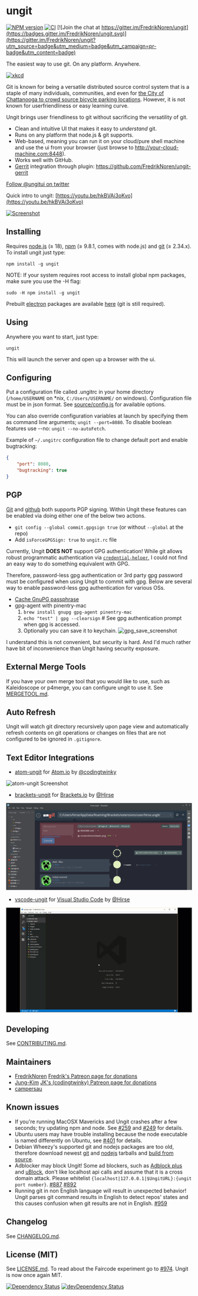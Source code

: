 ungit
======
[![NPM version](https://badge.fury.io/js/ungit.svg)](https://badge.fury.io/js/ungit)
[![CI](https://github.com/FredrikNoren/ungit/actions/workflows/ci.yml/badge.svg)](https://github.com/FredrikNoren/ungit/actions/workflows/ci.yml)
[![Join the chat at https://gitter.im/FredrikNoren/ungit](https://badges.gitter.im/FredrikNoren/ungit.svg)](https://gitter.im/FredrikNoren/ungit?utm_source=badge&utm_medium=badge&utm_campaign=pr-badge&utm_content=badge)

The easiest way to use git. On any platform. Anywhere.

[![xkcd](xkcd.png "If that doesn't fix it, git.txt contains the phone number of a friend of mine who understands git. Just wait through a few minutes of 'It's really pretty simple, just think of branches as...' and eventually you'll learn the commands that will fix everything.")](https://xkcd.com/1597/)

Git is known for being a versatile distributed source control system that is a staple of many individuals, communities, and even for [the City of Chattanooga to crowd source bicycle parking locations](https://github.com/cityofchattanooga/Bicycle-Parking).  However, it is not known for userfriendliness or easy learning curve.

Ungit brings user friendliness to git without sacrificing the versatility of git.

 * Clean and intuitive UI that makes it easy to _understand_ git.
 * Runs on any platform that node.js & git supports.
 * Web-based, meaning you can run it on your cloud/pure shell machine and use the ui from your browser (just browse to http://your-cloud-machine.com:8448).
 * Works well with GitHub.
 * [Gerrit](https://code.google.com/p/gerrit/) integration through plugin: https://github.com/FredrikNoren/ungit-gerrit

[Follow @ungitui on twitter](https://twitter.com/ungitui)

Quick intro to ungit: [https://youtu.be/hkBVAi3oKvo](https://youtu.be/hkBVAi3oKvo)

[![Screenshot](screenshot.png)](https://youtu.be/hkBVAi3oKvo)

Installing
----------
Requires [node.js](https://nodejs.org) (≥ 18), [npm](https://www.npmjs.com/) (≥ 9.8.1, comes with node.js) and [git](https://git-scm.com/) (≥ 2.34.x). To install ungit just type:

	npm install -g ungit

NOTE: If your system requires root access to install global npm packages, make sure you use the -H flag:

	sudo -H npm install -g ungit

Prebuilt [electron](https://electronjs.org/) packages are available [here](https://github.com/FredrikNoren/ungit/releases) (git is still required).

Using
-----
Anywhere you want to start, just type:

	ungit

This will launch the server and open up a browser with the ui.

Configuring
-----------
Put a configuration file called .ungitrc in your home directory (`/home/USERNAME` on \*nix, `C:/Users/USERNAME/` on windows). Configuration file must be in json format. See [source/config.js](source/config.js) for available options.

You can also override configuration variables at launch by specifying them as command line arguments; `ungit --port=8080`. To disable boolean features use --no: `ungit --no-autoFetch`.

Example of `~/.ungitrc` configuration file to change default port and enable bugtracking:

```json
{
	"port": 8080,
	"bugtracking": true
}
```

PGP
---
[Git](https://git-scm.com/book/en/v2/Git-Tools-Signing-Your-Work) and [github](https://help.github.com/articles/signing-commits-using-gpg/) both supports PGP signing.  Within Ungit these features can be enabled via doing either one of the below two actions.

- `git config --global commit.gpgsign true` (or without `--global` at the repo)
- Add `isForceGPGSign: true` to `ungit.rc` file

Currently, Ungit __DOES NOT__ support GPG authentication!  While git allows robust programmatic authentication via [`credential-helper`](https://help.github.com/articles/telling-git-about-your-gpg-key/), I could not find an easy way to do something equivalent with GPG.  

Therefore, password-less gpg authentication or 3rd party gpg password must be configured when using Ungit to commit with gpg.
Below are several way to enable password-less gpg authentication for various OSs.

- [Cache GnuPG passphrase](https://superuser.com/questions/624343/keep-gnupg-credentials-cached-for-entire-user-session)
- gpg-agent with pinentry-mac
  1. `brew install gnupg gpg-agent pinentry-mac`
  2. `echo "test" | gpg --clearsign` # See gpg authentication prompt when gpg is accessed.
  3. Optionally you can save it to keychain. ![gpg_save_screenshot](gpg_save_screenshot.png)

I understand this is not convenient, but security is hard. And I'd much rather have bit of inconvenience than Ungit having security exposure.


External Merge Tools
--------------------
If you have your own merge tool that you would like to use, such as Kaleidoscope or p4merge, you can configure ungit to use it. See [MERGETOOL.md](MERGETOOL.md).

Auto Refresh
------------
Ungit will watch git directory recursively upon page view and automatically refresh contents on git operations or changes on files that are not configured to be ignored in `.gitignore`.

Text Editor Integrations
-------------------

* [atom-ungit](https://github.com/codingtwinky/atom-ungit) for [Atom.io](https://atom.io/) by [@codingtwinky](https://github.com/codingtwinky)

![atom-ungit Screenshot](https://raw.githubusercontent.com/codingtwinky/atom-ungit/master/screenshot.png)

* [brackets-ungit](https://github.com/Hirse/brackets-ungit) for [Brackets.io](http://brackets.io/) by [@Hirse](https://github.com/Hirse)

![brackets-ungit Screenshot](https://raw.githubusercontent.com/Hirse/brackets-ungit/master/images/viewer.png)

* [vscode-ungit](https://marketplace.visualstudio.com/items?itemName=Hirse.vscode-ungit) for [Visual Studio Code](https://code.visualstudio.com/) by [@Hirse](https://github.com/Hirse)

![VSCode-Ungit screenshot](https://raw.githubusercontent.com/hirse/vscode-ungit/master/screenshots/ungit.gif)


Developing
----------

See [CONTRIBUTING.md](CONTRIBUTING.md).

Maintainers
-----------

* [FredrikNoren](https://github.com/FredrikNoren) [Fredrik's Patreon page for donations](https://www.patreon.com/fredriknoren)
* [Jung-Kim](https://github.com/jung-kim) [JK's (codingtwinky) Patreon page for donations](https://www.patreon.com/jungkim)
* [campersau](https://github.com/campersau)

Known issues
------------

* If you're running MacOSX Mavericks and Ungit crashes after a few seconds; try updating npm and node. See [#259](https://github.com/FredrikNoren/ungit/issues/259) and [#249](https://github.com/FredrikNoren/ungit/issues/249) for details.
* Ubuntu users may have trouble installing because the node executable is named differently on Ubuntu, see [#401](https://github.com/FredrikNoren/ungit/issues/401) for details.
* Debian Wheezy's supported git and nodejs packages are too old, therefore download newest [git](https://github.com/git/git/releases) and [nodejs](https://nodejs.org/download/) tarballs and [build from source](https://www.control-escape.com/linux/lx-swinstall-tar.html).
* Adblocker may block Ungit! Some ad blockers, such as [Adblock plus](https://adblockplus.org) and [uBlock](https://www.ublock.org/), don't like localhost api calls and assume that it is a cross domain attack.  Please whitelist `{localhost|127.0.0.1|$UngitURL}:{ungit port number}`. [#887](https://github.com/FredrikNoren/ungit/issues/887) [#892](https://github.com/FredrikNoren/ungit/issues/892)
* Running git in non English language will result in unexpected behavior!  Ungit parses git command results in English to detect repos' states and this causes confusion when git results are not in English. [#959](https://github.com/FredrikNoren/ungit/issues/959)

Changelog
---------
See [CHANGELOG.md](CHANGELOG.md).

License (MIT)
-------------
See [LICENSE.md](LICENSE.md). To read about the Faircode experiment go to [#974](https://github.com/FredrikNoren/ungit/issues/974). Ungit is now once again MIT.

[![Dependency Status](https://david-dm.org/FredrikNoren/ungit.svg)](https://david-dm.org/FredrikNoren/ungit)
[![devDependency Status](https://david-dm.org/FredrikNoren/ungit/dev-status.svg)](https://david-dm.org/FredrikNoren/ungit#info=devDependencies)
